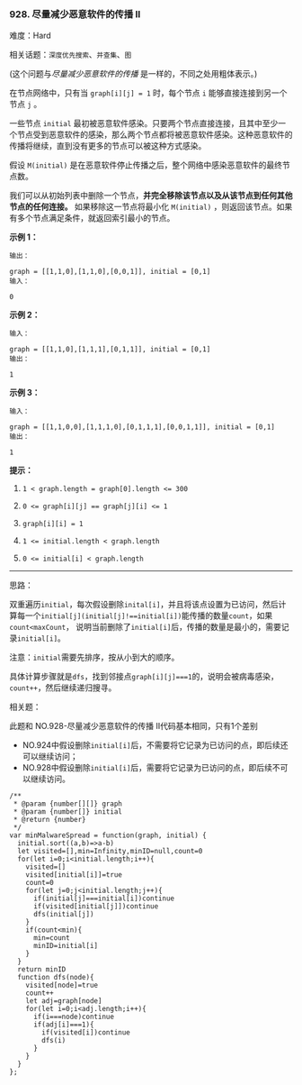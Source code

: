 ### 928. 尽量减少恶意软件的传播 II

难度：Hard

相关话题：`深度优先搜索`、`并查集`、`图`

(这个问题与*尽量减少恶意软件的传播* 是一样的，不同之处用粗体表示。)



在节点网络中，只有当 `graph[i][j] = 1` 时，每个节点 `i` 能够直接连接到另一个节点 `j` 。



一些节点 `initial` 最初被恶意软件感染。只要两个节点直接连接，且其中至少一个节点受到恶意软件的感染，那么两个节点都将被恶意软件感染。这种恶意软件的传播将继续，直到没有更多的节点可以被这种方式感染。



假设 `M(initial)` 是在恶意软件停止传播之后，整个网络中感染恶意软件的最终节点数。



我们可以从初始列表中删除一个节点，**并完全移除该节点以及从该节点到任何其他节点的任何连接。** 如果移除这一节点将最小化 `M(initial)` ，则返回该节点。如果有多个节点满足条件，就返回索引最小的节点。












**示例 1：** 



```
输出：

graph = [[1,1,0],[1,1,0],[0,0,1]], initial = [0,1]
输入：

0
```


**示例 2：** 



```
输入：

graph = [[1,1,0],[1,1,1],[0,1,1]], initial = [0,1]
输出：

1
```


**示例 3：** 



```
输入：

graph = [[1,1,0,0],[1,1,1,0],[0,1,1,1],[0,0,1,1]], initial = [0,1]
输出：

1
```






**提示：** 




1.  `1 < graph.length = graph[0].length <= 300` 

2.  `0 <= graph[i][j] == graph[j][i] <= 1` 

3.  `graph[i][i] = 1` 

4.  `1 <= initial.length < graph.length` 

5.  `0 <= initial[i] < graph.length` 






-----

思路：

双重遍历`initial`，每次假设删除`inital[i]`，并且将该点设置为已访问，然后计算每一个`initial[j](initial[j]!==initial[i])`能传播的数量`count`，如果`count<maxCount`，
说明当前删除了`initial[i]`后，传播的数量是最小的，需要记录`initial[i]`。

注意：`initial`需要先排序，按从小到大的顺序。

具体计算步骤就是`dfs`，找到邻接点`graph[i][j]===1`的，说明会被病毒感染，`count++`，然后继续递归搜寻。

相关题：

此题和 NO.928-尽量减少恶意软件的传播 II代码基本相同，只有1个差别

* NO.924中假设删除`initial[i]`后，不需要将它记录为已访问的点，即后续还可以继续访问；
* NO.928中假设删除`initial[i]`后，需要将它记录为已访问的点，即后续不可以继续访问。
```
/**
 * @param {number[][]} graph
 * @param {number[]} initial
 * @return {number}
 */
var minMalwareSpread = function(graph, initial) {
  initial.sort((a,b)=>a-b)
  let visited=[],min=Infinity,minID=null,count=0
  for(let i=0;i<initial.length;i++){
    visited=[]
    visited[initial[i]]=true
    count=0
    for(let j=0;j<initial.length;j++){
      if(initial[j]===initial[i])continue
      if(visited[initial[j]])continue
      dfs(initial[j])
    }
    if(count<min){
      min=count
      minID=initial[i]
    }
  }
  return minID
  function dfs(node){
    visited[node]=true
    count++
    let adj=graph[node]
    for(let i=0;i<adj.length;i++){
      if(i===node)continue
      if(adj[i]===1){
        if(visited[i])continue
        dfs(i)
      }
    }
  }
};
```

